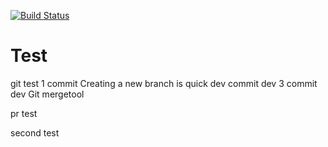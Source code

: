 [![Build Status](https://travis-ci.com/Zhang1933/Test.svg?branch=main)](https://travis-ci.com/Zhang1933/Test)
# Test
git test
1 commit
Creating a new branch is quick
dev commit
dev 3 commit
dev Git mergetool

pr test

second test
